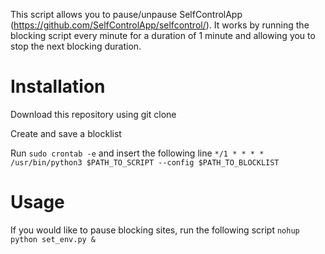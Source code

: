 This script allows you to pause/unpause SelfControlApp (https://github.com/SelfControlApp/selfcontrol/). It works by running the blocking script every minute for a duration of 1 minute and allowing you to stop the next blocking duration. 

# Installation
Download this repository using git clone

Create and save a blocklist

Run `sudo crontab -e` and insert the following line
`*/1 * * * *  /usr/bin/python3 $PATH_TO_SCRIPT --config $PATH_TO_BLOCKLIST`

# Usage
If you would like to pause blocking sites, run the following script
`nohup python set_env.py &`
